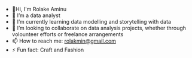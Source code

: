 - 👋Hi, I'm Rolake Aminu
- 🔭 I’m a data analyst
- 🌱 I’m currently learning data modelling and storytelling with data
- 👯 I’m looking to collaborate on data analysis projects, whether through volounteer efforts or freelance arrangements
- 📫  How to reach me: rolakmin@gmail.com
- ⚡ Fun fact: Craft and Fashion
